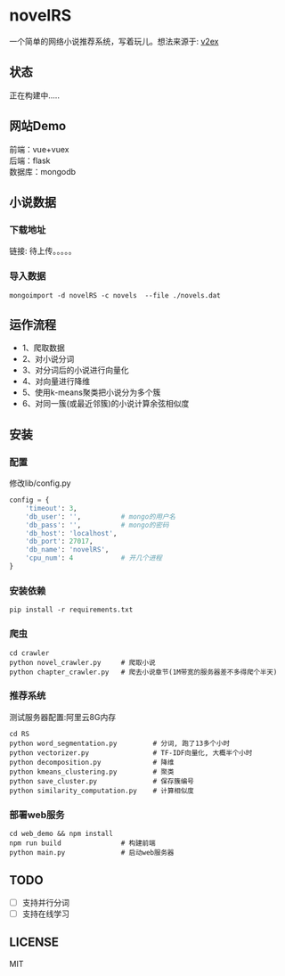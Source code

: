 # novelRS
一个简单的网络小说推荐系统，写着玩儿。想法来源于: [v2ex](https://www.v2ex.com/t/308827)
## 状态
正在构建中.....

## 网站Demo
前端：vue+vuex <br>
后端：flask <br>
数据库：mongodb

## 小说数据
### 下载地址
链接: 待上传。。。。。

### 导入数据
``` shell
mongoimport -d novelRS -c novels  --file ./novels.dat
```

## 运作流程
- 1、爬取数据<br>
- 2、对小说分词<br>
- 3、对分词后的小说进行向量化<br>
- 4、对向量进行降维<br>
- 5、使用k-means聚类把小说分为多个簇<br>
- 6、对同一簇(或最近邻簇)的小说计算余弦相似度<br>

## 安装
### 配置
修改lib/config.py
``` python
config = {
    'timeout': 3,
    'db_user': '',          # mongo的用户名
    'db_pass': '',          # mongo的密码
    'db_host': 'localhost',
    'db_port': 27017,
    'db_name': 'novelRS',
    'cpu_num': 4            # 开几个进程
}
```

### 安装依赖
``` shell
pip install -r requirements.txt
```

### 爬虫
``` shell
cd crawler
python novel_crawler.py     # 爬取小说
python chapter_crawler.py   # 爬去小说章节(1M带宽的服务器差不多得爬个半天)
```

### 推荐系统
测试服务器配置:阿里云8G内存
``` shell
cd RS
python word_segmentation.py         # 分词, 跑了13多个小时
python vectorizer.py                # TF-IDF向量化, 大概半个小时
python decomposition.py             # 降维
python kmeans_clustering.py         # 聚类
python save_cluster.py              # 保存簇编号
python similarity_computation.py    # 计算相似度
```

### 部署web服务
``` shell
cd web_demo && npm install
npm run build               # 构建前端
python main.py              # 启动web服务器
```

## TODO
- [ ] 支持并行分词
- [ ] 支持在线学习
## LICENSE
MIT

